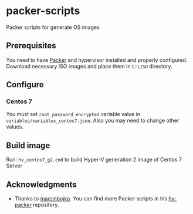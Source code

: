# packer-scripts

Packer scripts for generate OS images

## Prerequisites

You need to have [Packer](https://www.packer.io/ "Packer") and hypervisor installed and properly configured.
Download necessary ISO images and place them in `C:\ISO` directory.

## Configure 
### Centos 7
You must set `root_password_encrypted` variable value in `variables/variables_centos7.json`. Also you may need to change other values.

## Build image

Run:
`hv_centos7_g2.cmd` to build Hyper-V generation 2 image of Centos 7 Server

## Acknowledgments

* Thanks to [marcinbojko](https://github.com/marcinbojko "marcinbojko"). You can find more Packer scripts in his [hv-packer](https://github.com/marcinbojko/hv-packer "hv-packer") repository.

